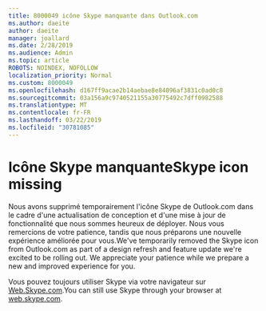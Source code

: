 ```yaml
---
title: 8000049 icône Skype manquante dans Outlook.com
ms.author: daeite
author: daeite
manager: joallard
ms.date: 2/28/2019
ms.audience: Admin
ms.topic: article
ROBOTS: NOINDEX, NOFOLLOW
localization_priority: Normal
ms.custom: 8000049
ms.openlocfilehash: d167ff9acae2b14aebae8e84096af3831c0ad0c8
ms.sourcegitcommit: 03a156a9c9740521155a30775492c7dff0982588
ms.translationtype: MT
ms.contentlocale: fr-FR
ms.lasthandoff: 03/22/2019
ms.locfileid: "30781085"
---
```

# <a name="skype-icon-missing"></a><span data-ttu-id="0283c-102">Icône Skype manquante</span><span class="sxs-lookup"><span data-stu-id="0283c-102">Skype icon missing</span></span>

<span data-ttu-id="0283c-103">Nous avons supprimé temporairement l'icône Skype de Outlook.com dans le cadre d'une actualisation de conception et d'une mise à jour de fonctionnalité que nous sommes heureux de déployer. Nous vous remercions de votre patience, tandis que nous préparons une nouvelle expérience améliorée pour vous.</span><span class="sxs-lookup"><span data-stu-id="0283c-103">We've temporarily removed the Skype icon from Outlook.com as part of a design refresh and feature update we're excited to be rolling out. We appreciate your patience while we prepare a new and improved experience for you.</span></span>

<span data-ttu-id="0283c-104">Vous pouvez toujours utiliser Skype via votre navigateur sur [Web.Skype.com](https://web.skype.com).</span><span class="sxs-lookup"><span data-stu-id="0283c-104">You can still use Skype through your browser at [web.skype.com](https://web.skype.com).</span></span>